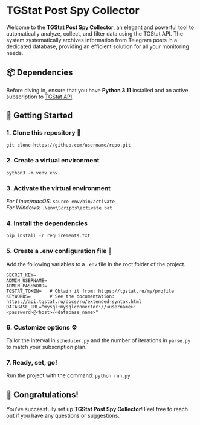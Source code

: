 # TGStat Post Spy Collector

Welcome to the **TGStat Post Spy Collector**, an elegant and powerful tool to automatically analyze, collect, and filter data using the TGStat API. The system systematically archives information from Telegram posts in a dedicated database, providing an efficient solution for all your monitoring needs.

## 📦 Dependencies

Before diving in, ensure that you have **Python 3.11** installed and an active subscription to [TGStat API](https://tgstat.ru/api/search).

## 🔧 Getting Started

### 1. Clone this repository 🚀
`git clone https://github.com/username/repo.git`

### 2. Create a virtual environment
`python3 -m venv env`

### 3. Activate the virtual environment
_For Linux/macOS:_ `source env/bin/activate`\
_For Windows:_ `.\env\Scripts\activate.bat`

### 4. Install the dependencies
`pip install -r requirements.txt`

### 5. Create a .env configuration file 📝
Add the following variables to a `.env` file in the root folder of the project.

```env
SECRET_KEY=
ADMIN_USERNAME=
ADMIN_PASSWORD=
TGSTAT_TOKEN=   # Obtain it from: https://tgstat.ru/my/profile
KEYWORDS=       # See the documentation: https://api.tgstat.ru/docs/ru/extended-syntax.html
DATABASE_URL="mysql+mysqlconnector://<username>:<password>@<host>/<database_name>"
```

### 6. Customize options ⚙️
Tailor the interval in `scheduler.py` and the number of iterations in `parse.py` to match your subscription plan.

### 7. Ready, set, go!
Run the project with the command: `python run.py`

## 🎉 Congratulations!

You've successfully set up **TGStat Post Spy Collector**! Feel free to reach out if you have any questions or suggestions.
